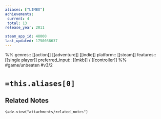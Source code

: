 ```yaml
---
aliases: ["LIMBO"]
achievements:
 current: 4
 total: 13
release_year: 2011

steam_app_id: 48000
last_updated: 1750038637
---
```

%%
genres:: [[action]] [[adventure]] [[indie]]
platform:: [[steam]]
features:: [[single player]]
preferred_input:: [[mkb]] / [[controller]]
%%
#game/unbeaten
#v3/2

# `=this.aliases[0]`
## Related Notes
`$=dv.view("attachments/related_notes")`